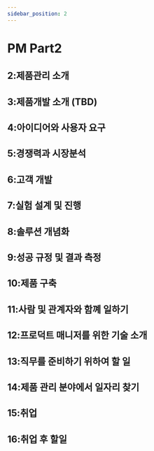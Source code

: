```yaml
---
sidebar_position: 2
---
```


# PM Part2

## 2:제품관리 소개
## 3:제품개발 소개 (TBD)  
## 4:아이디어와 사용자 요구
## 5:경쟁력과 시장분석
## 6:고객 개발  
## 7:실험 설계 및 진행  
## 8:솔루션 개념화  
## 9:성공 규정 및 결과 측정  
## 10:제품 구축  
## 11:사람 및 관계자와 함꼐 일하기  
## 12:프로덕트 매니저를 위한 기술 소개  
## 13:직무를 준비하기 위하여 할 일  
## 14:제품 관리 분야에서 일자리 찾기  
## 15:취업
## 16:취업 후 할일